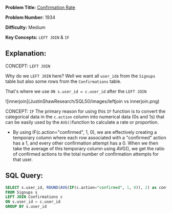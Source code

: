 **Problem Title:** [Confirmation Rate](https://leetcode.com/problems/confirmation-rate/?envType=study-plan-v2&envId=top-sql-50)

**Problem Number:** 1934

**Difficulty:** Medium

**Key Concepts:** `LEFT JOIN` & `IF`

## Explanation:
CONCEPT: `LEFT JOIN`

Why do we `LEFT JOIN` here? Well we want all `user_id`s from the `Signups` table but also some rows from the `Confirmations` table. 

That's where we use `ON s.user_id = c.user_id` after the `LEFT JOIN`

![innerjoin](JustinShawResearch/SQL50/images/leftjoin vs innerjoin.png)

CONCEPT: `IF`
The primary reason for using this `IF` function is to convert the categorical data in the `c.action` column into numerical data (0s and 1s) that can be easily used by the `AVG()`function to calculate a rate or proportion.
- By using IF(c.action="confirmed", 1, 0), we are effectively creating a temporary column where each row associated with a "confirmed" action has a 1, and every other confirmation attempt has a 0. When we then take the average of this temporary column using AVG(), we get the ratio of confirmed actions to the total number of confirmation attempts for that user.

## SQL Query:
```sql
SELECT s.user_id, ROUND(AVG(IF(c.action="confirmed", 1, 0)), 2) as confirmation_rate
FROM Signups s
LEFT JOIN Confirmations c
ON s.user_id = c.user_id
GROUP BY s.user_id
```